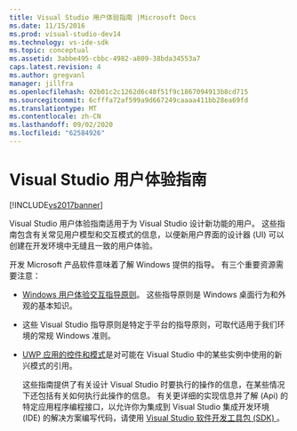 ```yaml
---
title: Visual Studio 用户体验指南 |Microsoft Docs
ms.date: 11/15/2016
ms.prod: visual-studio-dev14
ms.technology: vs-ide-sdk
ms.topic: conceptual
ms.assetid: 3abbe495-cbbc-4982-a809-38bda34553a7
caps.latest.revision: 4
ms.author: gregvanl
manager: jillfra
ms.openlocfilehash: 02b01c2c1262d6c48f51f9c1867094913b8cd715
ms.sourcegitcommit: 6cfffa72af599a9d667249caaaa411bb28ea69fd
ms.translationtype: MT
ms.contentlocale: zh-CN
ms.lasthandoff: 09/02/2020
ms.locfileid: "62584926"
---
```

# <a name="visual-studio-user-experience-guidelines"></a>Visual Studio 用户体验指南
[!INCLUDE[vs2017banner](../../includes/vs2017banner.md)]

Visual Studio 用户体验指南适用于为 Visual Studio 设计新功能的用户。 这些指南包含有关常见用户模型和交互模式的信息，以便新用户界面的设计器 (UI) 可以创建在开发环境中无缝且一致的用户体验。  
  
 开发 Microsoft 产品软件意味着了解 Windows 提供的指导。 有三个重要资源需要注意：  
  
- [Windows 用户体验交互指导原则](https://msdn.microsoft.com/library/aa511258.aspx)。 这些指导原则是 Windows 桌面行为和外观的基本知识。  
  
- 这些 Visual Studio 指导原则是特定于平台的指导原则，可取代适用于我们环境的常规 Windows 准则。  
  
- [UWP 应用的控件和模式](/windows/uwp/design/controls-and-patterns)是对可能在 Visual Studio 中的某些实例中使用的新兴模式的引用。  
  
  这些指南提供了有关设计 Visual Studio 时要执行的操作的信息，在某些情况下还包括有关如何执行此操作的信息。 有关更详细的实现信息并了解 (Api) 的特定应用程序编程接口，以允许你为集成到 Visual Studio 集成开发环境 (IDE) 的解决方案编写代码，请使用 [Visual Studio 软件开发工具包 (SDK) ](https://msdn.microsoft.com/library/bb166441.aspx)。
